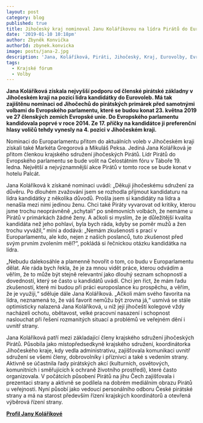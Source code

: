 ```yaml
---
layout: post
category: blog
published: true
title: Jihočeský kraj nominoval Janu Koláříkovou na lídra Pirátů do Eurovoleb
date: '2019-01-10 10:18pm'
author: Zbyněk Konvička
authorId: zbynek.konvicka
image: posts/jana-2.jpg
description: 'Jana, Koláříková, Piráti, Jihočeský, Kraj, Eurovolby, Evropský, parlament'
tags:
  - Krajské fórum
  - Volby
---
```

**Jana Koláříková získala nejvyšší podporu od členské pirátské základny v Jihočeském kraji na pozici lídra kandidátky do Eurovoleb. Má tak zajištěnu nominaci od Jihočechů do pirátských primárek před samotnými volbami do Evropského parlamentu, které se budou konat 23. května 2019 ve 27 členských zemích Evropské unie. Do Evropského parlamentu kandidovala poprvé v roce 2014. Ze 17. příčky na kandidátce ji preferenční hlasy voličů tehdy vynesly na 4. pozici v Jihočeském kraji.** 

Nominaci do Europarlamentu přitom do aktuálních voleb v Jihočeském kraji získali také Markéta Gregorová a Mikuláš Peksa. Jediná Jana Koláříková je přitom členkou krajského sdružení jihočeských Pirátů. Lídr Pirátů do Evropského parlamentu se bude volit na Celostátním fóru v Táboře 19. ledna. Největší a nejvýznamnější akce Pirátů v tomto roce se bude konat v hotelu Palcát. 

Jana Koláříková k získané nominaci uvádí: „Děkuji jihočeskému sdružení za důvěru. Po dlouhém zvažování jsem se rozhodla přijmout kandidaturu na lídra kandidátky z několika důvodů. Prošla jsem si kandidáty na lídra a nenašla mezi nimi jedinou ženu. Chci také Piráty vyvarovat od kritiky, kterou jsme trochu neoprávněně „schytali“ po sněmovních volbách, že nemáme u Pirátů v primárkách žádné ženy. A ačkoli si myslím, že je důležitější kvalita kandidáta než jeho pohlaví, byla bych ráda, kdyby se poměr mužů a žen trochu vyvážil,“ míní a dodává: „Nemám zkušenosti s prací v Europarlamentu, ale kdo, nejen z našich poslanců, tuto zkušenost před svým prvním zvolením měl?“, pokládá si řečnickou otázku kandidátka na lídra.

„Nebudu dalekosáhle a plamenně hovořit o tom, co budu v Europarlamentu dělat. Ale ráda bych řekla, že je za mnou vidět práce, kterou odvádím a věřím, že to může být stejně relevantní jako dlouhý seznam schopností a dovedností, který se často u kandidátů uvádí. Chci jen říct, že mám řadu zkušeností, které mi budou při práci europoslance ku prospěchu, a věřím, že je využiji,“ sděluje dále Jana Koláříková. „Ačkoli mám svého favorita na lídra, neznamená to, že váš favorit nemůžu být zrovna já,“ usmívá se stále optimisticky nalazená Jana Koláříková, u níž její jihočeští kolegové vždy nacházeli ochotu, obětavost, velké pracovní nasazení i schopnost naslouchat při řešení rozmanitých situací a problémů ve veřejném dění i uvnitř strany.

Jana Koláříková patří mezi základající členy krajského sdružení jihočeských Pirátů. Působila jako místopředsedkyně krajského sdružení, koordinátorka Jihočeského kraje, kdy vedla administrativu, zajišťovala komunikaci uvnitř sdružení se všemi členy, dobrovolníky i příznivci a také s vedením strany. Aktivně se účastnila řady pirátských akcí (kulturních, osvětových, komunitních i směřujících k ochraně životního prostředí), které často organizovala. V počátcích působení Pirátů na jihu Čech zajišťovala i prezentaci strany a aktivně se podílela na dobrém mediálním obrazu Pirátů u veřejnosti. Nyní působí jako vedoucí personálního odboru České pirátské strany a má na starost především řízení krajských koordinátorů a otevřená výběrová řízení strany. 

[**Profil Jany Koláříkové**](https://wiki.pirati.cz/lide/jana_kolarikova)
